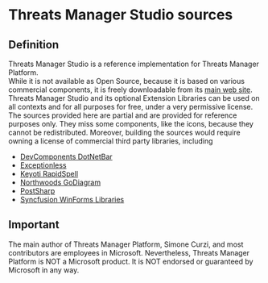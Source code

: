 # Threats Manager Studio sources

## Definition

Threats Manager Studio is a reference implementation for Threats Manager Platform.  
While it is not available as Open Source, because it is based on various commercial components, it is freely downloadable from its [main web site](https://threatsmanager.com). Threats Manager Studio and its optional Extension Libraries can be used on all contexts and for all purposes for free, under a very permissive license. 
The sources provided here are partial and are provided for reference purposes only. They miss some components, like the icons, because they cannot be redistributed. Moreover, building the sources would require owning a license of commercial third party libraries, including  
- [DevComponents DotNetBar](https://devcomponents.com)
- [Exceptionless](https://exceptionless.com)
- [Keyoti RapidSpell](https://keyoti.com)
- [Northwoods GoDiagram](https://www.nwoods.com)
- [PostSharp](https://www.postsharp.net)
- [Syncfusion WinForms Libraries](https://syncfusion.com)

## Important

The main author of Threats Manager Platform, Simone Curzi, and most contributors are employees in Microsoft. 
Nevertheless, Threats Manager Platform is NOT a Microsoft product. It is NOT endorsed or guaranteed by Microsoft in any way.
